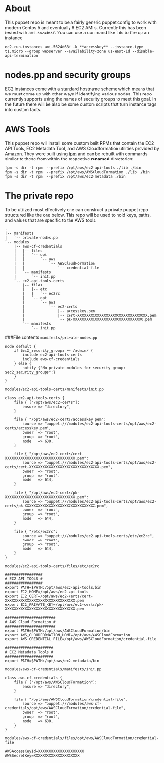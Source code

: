 About
=====
This puppet repo is meant to be a fairly generic puppet config to work with
modern Centos 5 and eventually 6 EC2 AMI's.  Currently this has been tested with
`ami-5624d63f`.  You can use a command like this to fire up an instance:

    ec2-run-instances ami-5624d63f -k **accesskey** --instance-type t1.micro --group webserver --availability-zone us-east-1d --disable-api-termination

nodes.pp and security groups
============================
EC2 instances come with a standard hostname scheme which means that we must come up with other
ways if identifying various nodes.  This repo currently supports using the names of security groups 
to meet this goal.  In the future there will be also be some custom scripts that turn instance tags into
custom facts.

AWS Tools
=========
This puppet repo will install some custom built
RPMs that contain the EC2 API Tools, EC2 Metadata Tool, and AWS Cloudformation
utilities provided by Amazon.  They were built using [fpm](http://www.semicomplete.com/blog/tags/deb)
and can be rebuilt with commands similar to these from within the respective **renamed** directories:

    fpm -s dir -t rpm  --prefix /opt/aws/ec2-api-tools ./lib ./bin
    fpm -s dir -t rpm  --prefix /opt/aws/AWSCloudFormation ./lib ./bin
    fpm -s dir -t rpm  --prefix /opt/aws/ec2-metadata ./bin

The private repo
================
To be utilized most effectively one can construct a private puppet repo structured like the one below.
This repo will be used to hold keys, paths, and values that are specific to the AWS tools.

    .
    |-- manifests
    |   `-- private-nodes.pp
    `-- modules
        |-- aws-cf-credentials
        |   |-- files
        |   |   `-- opt
        |   |       `-- aws
        |   |           `-- AWSCloudFormation
        |   |               `-- credential-file
        |   `-- manifests
        |       `-- init.pp
        `-- ec2-api-tools-certs
            |-- files
            |   |-- etc
            |   |   `-- ec2rc
            |   `-- opt
            |       `-- aws
            |           `-- ec2-certs
            |               |-- accesskey.pem
            |               |-- cert-XXXXXXXXXXXXXXXXXXXXXXXXXXXXXXXX.pem
            |               `-- pk-XXXXXXXXXXXXXXXXXXXXXXXXXXXXXXXX.pem
            `-- manifests
                `-- init.pp

###File contents
`manifests/private-nodes.pp`

    node default {
        if $ec2_security_groups =~ /admin/ {
            include ec2-api-tools-certs
            include aws-cf-credentials
        } else {
            notify {"No private modules for security group: $ec2_security_groups":}
        }
    }

`modules/ec2-api-tools-certs/manifests/init.pp`

    class ec2-api-tools-certs {
        file { ["/opt/aws/ec2-certs"]:
            ensure => "directory",
        }

        file { "/opt/aws/ec2-certs/accesskey.pem":
            source => "puppet:///modules/ec2-api-tools-certs/opt/aws/ec2-certs/accesskey.pem",
            owner  => "root",
            group  => "root",
            mode   => 600,
        }

        file { "/opt/aws/ec2-certs/cert-XXXXXXXXXXXXXXXXXXXXXXXXXXXXXXXX.pem":
            source => "puppet:///modules/ec2-api-tools-certs/opt/aws/ec2-certs/cert-XXXXXXXXXXXXXXXXXXXXXXXXXXXXXXXX.pem",
            owner  => "root",
            group  => "root",
            mode   => 644,
        }

        file { "/opt/aws/ec2-certs/pk-XXXXXXXXXXXXXXXXXXXXXXXXXXXXXXXX.pem":
            source => "puppet:///modules/ec2-api-tools-certs/opt/aws/ec2-certs/pk-XXXXXXXXXXXXXXXXXXXXXXXXXXXXXXXX.pem",
            owner  => "root",
            group  => "root",
            mode   => 644,
        }

        file { "/etc/ec2rc":
            source => "puppet:///modules/ec2-api-tools-certs/etc/ec2rc",
            owner  => "root",
            group  => "root",
            mode   => 644,
        }
    }

`modules/ec2-api-tools-certs/files/etc/ec2rc`

    #################
    # EC2 API TOOLS #
    #################
    export PATH=$PATH:/opt/aws/ec2-api-tools/bin
    export EC2_HOME=/opt/aws/ec2-api-tools
    export EC2_CERT=/opt/aws/ec2-certs/cert-XXXXXXXXXXXXXXXXXXXXXXXXXXXXXXXX.pem
    export EC2_PRIVATE_KEY=/opt/aws/ec2-certs/pk-XXXXXXXXXXXXXXXXXXXXXXXXXXXXXXXX.pem

    #######################
    # AWS Cloud Formation #
    #######################
    export PATH=$PATH:/opt/aws/AWSCloudFormation/bin
    export AWS_CLOUDFORMATION_HOME=/opt/aws/AWSCloudFormation
    export AWS_CREDENTIAL_FILE=/opt/aws/AWSCloudFormation/credential-file

    ######################
    # EC2 Metadata Tools #
    ######################
    export PATH=$PATH:/opt/aws/ec2-metadata/bin

`modules/aws-cf-credentials/manifests/init.pp`

    class aws-cf-credentials {
        file { ["/opt/aws/AWSCloudFormation"]:
            ensure => "directory",
        }

        file { "/opt/aws/AWSCloudFormation/credential-file":
            source => "puppet:///modules/aws-cf-credentials/opt/aws/AWSCloudFormation/credential-file",
            owner  => "root",
            group  => "root",
            mode   => 600,
        }
    }

`modules/aws-cf-credentials/files/opt/aws/AWSCloudFormation/credential-file`

    AWSAccessKeyId=XXXXXXXXXXXXXXXXXXXXX
    AWSSecretKey=XXXXXXXXXXXXXXXXXXXXX
